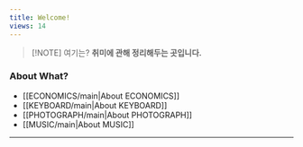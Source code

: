```yaml
---
title: Welcome!
views: 14
---
```


> [!NOTE] 여기는?
> **취미에 관해 정리해두는 곳입니다.**


### About What?

- [[ECONOMICS/main|About ECONOMICS]]
- [[KEYBOARD/main|About KEYBOARD]]
- [[PHOTOGRAPH/main|About PHOTOGRAPH]]
- [[MUSIC/main|About MUSIC]]


---
